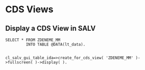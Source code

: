 # CDS Views

## Display a CDS View in SALV 
```abap
SELECT * FROM ZDENEME_MM
         INTO TABLE @DATA(lt_data).


cl_salv_gui_table_ida=>create_for_cds_view( 'ZDENEME_MM' )->fullscreen( )->display( ). 
```